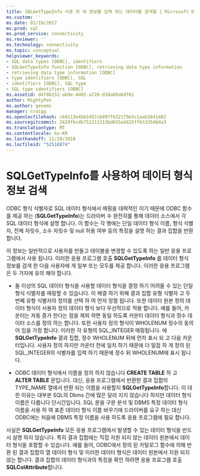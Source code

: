 ```yaml
---
title: SQLGetTypeInfo 사용 하 여 정보를 입력 하는 데이터를 검색할 | Microsoft Docs
ms.custom: ''
ms.date: 01/19/2017
ms.prod: sql
ms.prod_service: connectivity
ms.reviewer: ''
ms.technology: connectivity
ms.topic: conceptual
helpviewer_keywords:
- SQL data types [ODBC], identifiers
- SQLGetTypeInfo function [ODBC], retrieving data type information
- retrieving data type information [ODBC]
- type identifiers [ODBC], SQL
- identifiers [ODBC], SQL type
- SQL type identifiers [ODBC]
ms.assetid: d4f8b152-ab9e-4d05-a720-d10a08a6df81
author: MightyPen
ms.author: genemi
manager: craigg
ms.openlocfilehash: c69113e4bb5457cb997f832179e5c1aab2841d82
ms.sourcegitcommit: 2429fbcdb751211313bd655a4825ffb33354bda3
ms.translationtype: MT
ms.contentlocale: ko-KR
ms.lasthandoff: 11/28/2018
ms.locfileid: "52518874"
---
```

# <a name="retrieving-data-type-information-with-sqlgettypeinfo"></a>SQLGetTypeInfo를 사용하여 데이터 형식 정보 검색
ODBC 형식 식별자로 SQL 데이터 형식에서 매핑을 대략적인 이기 때문에 ODBC 함수를 제공 하는 (**SQLGetTypeInfo**)는 드라이버 수 완전히를 통해 데이터 소스에서 각 SQL 데이터 형식에 설명 합니다. 이 함수는 각 행에는 단일 데이터 형식 이름, 형식 식별자, 전체 자릿수, 소수 자릿수 및 null 허용 여부 등의 특징을 설명 하는 결과 집합을 반환 합니다.  
  
 이 정보는 일반적으로 사용자를 만들고 테이블을 변경할 수 있도록 하는 일반 응용 프로그램에서 사용 됩니다. 이러한 응용 프로그램 호출 **SQLGetTypeInfo** 를 데이터 형식 정보를 검색 한 다음 사용자에 게 일부 또는 모두를 제공 합니다. 이러한 응용 프로그램은 두 가지에 유의 해야 합니다.  
  
-   둘 이상의 SQL 데이터 형식을 사용할 데이터 형식을 결정 하기 어려울 수 있는 단일 형식 식별자를 매핑할 수 있습니다. 이 해결 하기 위해 결과 집합 유형 식별자 고 두 번째 유형 식별자의 정의를 선택 하 여 먼저 정렬 됩니다. 또한 데이터 원본 정의 데이터 형식이 사용자 정의 데이터 형식 보다 우선적으로 적용 합니다. 예를 들어, 카운터는 자동 증가 한다는 점을 제외 하면 동일 하도록 카운터 데이터 형식과 정수 데이터 소스를 정의 하는 합니다. 또한 사용자 정의 형식이 WHOLENUM 정수의 동의어 임을 가정 합니다. 이러한 각 유형의 SQL_INTEGER 매핑됩니다. 에 **SQLGetTypeInfo** 결과 집합, 정수 WHOLENUM 뒤에 먼저 표시 되 고 다음 카운터입니다. 사용자 정의 하지만 카운터 전에 일치 하기 때문에 더 밀접 하 게 정의 된 SQL_INTEGER의 식별자를 입력 하기 때문에 정수 뒤 WHOLENUM에 표시 됩니다.  
  
-   ODBC 데이터 형식에서 이름을 정의 하지 않습니다 **CREATE TABLE** 하 고 **ALTER TABLE** 문입니다. 대신, 응용 프로그램에서 반환한 결과 집합의 TYPE_NAME 열에서 반환 되는 이름을 사용할지 **SQLGetTypeInfo**합니다. 이 대 한 이유는 대부분 SQL의 Dbms 간에 많은 달라 지지 않습니다 하지만 데이터 형식 이름은 다릅니다 단시간입니다. SQL 문을 구문 분석 및 DBMS 특정 데이터 형식 이름을 사용 하 여 표준 데이터 형식 이름 바꾸기에 드라이버를 요구 하는 대신 ODBC에는 처음에 DBMS 특정 이름을 사용 하도록 응용 프로그램에 필요 합니다.  
  
 사실은 **SQLGetTypeInfo** 모든 응용 프로그램에서 발생할 수 있는 데이터 형식을 반드시 설명 하지 않습니다. 특히 결과 집합에는 직접 지원 되지 않는 데이터 원본에서 데이터 형식을 포함할 수 있습니다. 예를 들어, ODBC에서 정의 된 카탈로그 함수에 의해 반환 된 결과 집합의 열 데이터 형식 및 이러한 데이터 형식은 데이터 원본에서 지원 되지 않는 합니다. 결과 집합의 데이터 형식과의 특징을 확인 하려면 응용 프로그램 호출 **SQLColAttribute**합니다.

